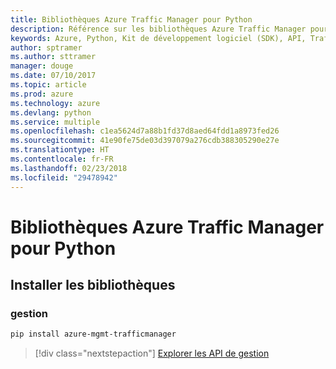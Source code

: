 ```yaml
---
title: Bibliothèques Azure Traffic Manager pour Python
description: Référence sur les bibliothèques Azure Traffic Manager pour Python
keywords: Azure, Python, Kit de développement logiciel (SDK), API, Traffic Manager
author: sptramer
ms.author: sttramer
manager: douge
ms.date: 07/10/2017
ms.topic: article
ms.prod: azure
ms.technology: azure
ms.devlang: python
ms.service: multiple
ms.openlocfilehash: c1ea5624d7a88b1fd37d8aed64fdd1a8973fed26
ms.sourcegitcommit: 41e90fe75de03d397079a276cdb388305290e27e
ms.translationtype: HT
ms.contentlocale: fr-FR
ms.lasthandoff: 02/23/2018
ms.locfileid: "29478942"
---
```

# <a name="azure-traffic-manager-libraries-for-python"></a>Bibliothèques Azure Traffic Manager pour Python

## <a name="install-the-libraries"></a>Installer les bibliothèques


### <a name="management"></a>gestion

```bash
pip install azure-mgmt-trafficmanager
```
> [!div class="nextstepaction"]
> [Explorer les API de gestion](/python/api/overview/azure/trafficmanager/management)